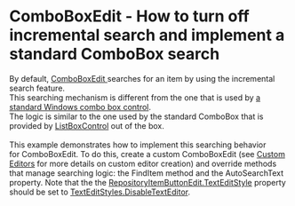 #  ComboBoxEdit - How to turn off incremental search and implement a standard ComboBox search


By default, <a href="https://documentation.devexpress.com/#WindowsForms/clsDevExpressXtraEditorsComboBoxEdittopic">ComboBoxEdit </a>searches for an item by using the incremental search feature.<br />This searching mechanism is different from the one that is used by <a href="http://msdn.microsoft.com/en-us/library/system.windows.forms.combobox(v=vs.110).aspx">a standard Windows combo box control</a>. <br />The logic is similar to the one used by the standard ComboBox that is provided by <a href="https://documentation.devexpress.com/#WindowsForms/clsDevExpressXtraEditorsListBoxControltopic">ListBoxControl</a> out of the box.<br /><br />This example demonstrates how to implement this searching behavior for ComboBoxEdit. To do this, create a custom ComboBoxEdit (see <a href="https://documentation.devexpress.com/#WindowsForms/CustomDocument4716">Custom Editors</a> for more details on custom editor creation) and override methods that manage searching logic: the FindItem method and the AutoSearchText property. Note that the the <a href="https://documentation.devexpress.com/WindowsForms/DevExpressXtraEditorsRepositoryRepositoryItemButtonEdit_TextEditStyletopic.aspx">RepositoryItemButtonEdit.TextEditStyle</a> property should be set to <a href="https://documentation.devexpress.com/WindowsForms/DevExpressXtraEditorsControlsTextEditStylesEnumtopic.aspx">TextEditStyles.DisableTextEditor</a>.

<br/>


